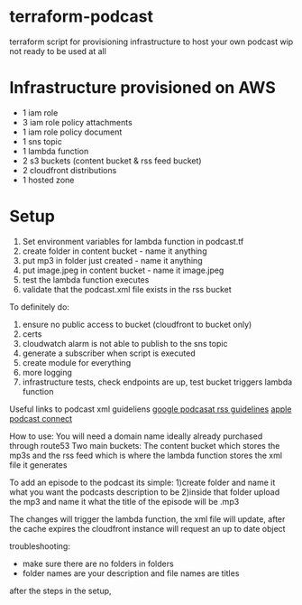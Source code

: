 # terraform-podcast
terraform script for provisioning infrastructure to host your own podcast
wip
not ready to be used at all

# Infrastructure provisioned on AWS
 - 1 iam role
 - 3 iam role policy attachments
 - 1 iam role policy document
 - 1 sns topic
 - 1 lambda function
 - 2 s3 buckets (content bucket & rss feed bucket)
 - 2 cloudfront distributions
 - 1 hosted zone
 

# Setup

1) Set environment variables for lambda function in podcast.tf
2) create folder in content bucket - name it anything
3) put mp3 in folder just created - name it anything
4) put image.jpeg in content bucket - name it image.jpeg
5) test the lambda function executes
6) validate that the podcast.xml file exists in the rss bucket


To definitely do:
1) ensure no public access to bucket (cloudfront to bucket only)
2) certs
3) cloudwatch alarm is not able to publish to the sns topic
4) generate a subscriber when script is executed
5) create module for everything
6) more logging
6) infrastructure tests, check endpoints are up, test bucket triggers lambda function

Useful links to podcast xml guideliens
[google podcasat rss guidelines](https://developers.google.com/search/docs/guides/podcast-guidelines)
[apple podcast connect](https://help.apple.com/itc/podcasts_connect/#/itcc0e1eaa94)

How to use:
You will need a domain name ideally already purchased through route53
Two main buckets:
The content bucket which stores the mp3s
and the rss feed which is where the lambda function stores the xml file it generates

To add an episode to the podcast its simple:
1)create folder and name it what you want the podcasts description to be
2)inside that folder upload the mp3 and name it what the title of the episode will be .mp3

The changes will trigger the lambda function, the xml file will update, after the cache expires the 
cloudfront instance will request an up to date object 




troubleshooting:
- make sure there are no folders in folders
- folder names are your description and file names are titles



after the steps in the setup,